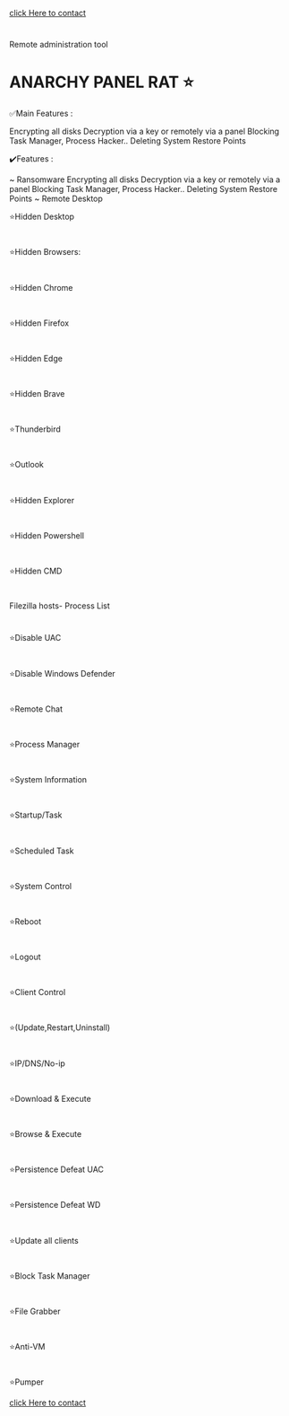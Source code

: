 <a href="https://wa.me/+916235369260text=Onlinehackzz">click Here to contact </a>
#
Remote administration tool 


# ANARCHY PANEL RAT ⭐️
 
✅Main Features :

Encrypting all disks
Decryption via a key or remotely via a panel
Blocking Task Manager, Process Hacker..
Deleting System Restore Points

✔️Features :

~ Ransomware
Encrypting all disks
Decryption via a key or remotely via a panel
Blocking Task Manager, Process Hacker..
Deleting System Restore Points
~ Remote Desktop

⭐️Hidden Desktop 
#
⭐️Hidden Browsers:
#

⭐️Hidden Chrome
#
⭐️Hidden Firefox
#
⭐️Hidden Edge 
#
⭐️Hidden Brave 
#
⭐️Thunderbird 
#
⭐️Outlook 
#
⭐️Hidden Explorer 
#
⭐️Hidden Powershell 
#
⭐️Hidden CMD

#

Filezilla hosts-
Process List
#
⭐️Disable UAC 
#
⭐️Disable Windows Defender 
#
⭐️Remote Chat 
#
⭐️Process Manager 
#
⭐️System Information 
#

⭐️Startup/Task 
#

⭐️Scheduled Task 
#

⭐️System Control 
#

⭐️Reboot 
#
⭐️Logout 
#

⭐️Client Control 
#
⭐️(Update,Restart,Uninstall) 
#

⭐️IP/DNS/No-ip 
#

⭐️Download & Execute 
#

⭐️Browse & Execute 
#
⭐️Persistence Defeat UAC 
#

⭐️Persistence Defeat WD 
#
⭐️Update all clients 
#
⭐️Block Task Manager 
#

⭐️File Grabber 
#

⭐️Anti-VM 
#
⭐️Pumper 
 
<a href="https://wa.me/+916235369260text=Onlinehackzz">click Here to contact </a>
